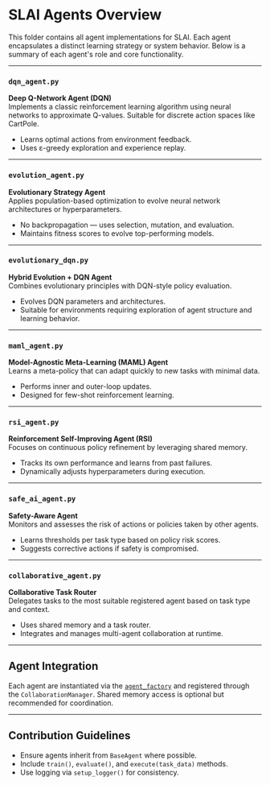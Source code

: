 # SLAI Agents Overview

This folder contains all agent implementations for SLAI. Each agent encapsulates a distinct learning strategy or system behavior. Below is a summary of each agent's role and core functionality.

---

### `dqn_agent.py`
**Deep Q-Network Agent (DQN)**  
Implements a classic reinforcement learning algorithm using neural networks to approximate Q-values. Suitable for discrete action spaces like CartPole.

- Learns optimal actions from environment feedback.
- Uses ε-greedy exploration and experience replay.

---

### `evolution_agent.py`
**Evolutionary Strategy Agent**  
Applies population-based optimization to evolve neural network architectures or hyperparameters.

- No backpropagation — uses selection, mutation, and evaluation.
- Maintains fitness scores to evolve top-performing models.

---

### `evolutionary_dqn.py`
**Hybrid Evolution + DQN Agent**  
Combines evolutionary principles with DQN-style policy evaluation.

- Evolves DQN parameters and architectures.
- Suitable for environments requiring exploration of agent structure and learning behavior.

---

### `maml_agent.py`
**Model-Agnostic Meta-Learning (MAML) Agent**  
Learns a meta-policy that can adapt quickly to new tasks with minimal data.

- Performs inner and outer-loop updates.
- Designed for few-shot reinforcement learning.

---

### `rsi_agent.py`
**Reinforcement Self-Improving Agent (RSI)**  
Focuses on continuous policy refinement by leveraging shared memory.

- Tracks its own performance and learns from past failures.
- Dynamically adjusts hyperparameters during execution.

---

### `safe_ai_agent.py`
**Safety-Aware Agent**  
Monitors and assesses the risk of actions or policies taken by other agents.

- Learns thresholds per task type based on policy risk scores.
- Suggests corrective actions if safety is compromised.

---

### `collaborative_agent.py`
**Collaborative Task Router**  
Delegates tasks to the most suitable registered agent based on task type and context.

- Uses shared memory and a task router.
- Integrates and manages multi-agent collaboration at runtime.

---

## Agent Integration

Each agent are instantiated via the [`agent_factory`](../utils/agent_factory.py) and registered through the `CollaborationManager`. Shared memory access is optional but recommended for coordination.

---

## Contribution Guidelines

- Ensure agents inherit from `BaseAgent` where possible.
- Include `train()`, `evaluate()`, and `execute(task_data)` methods.
- Use logging via `setup_logger()` for consistency.


